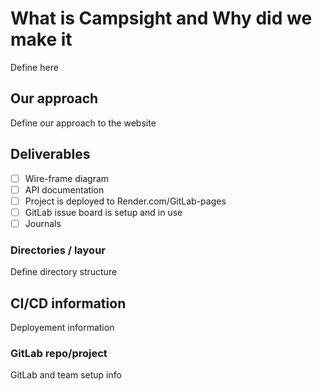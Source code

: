 # What is Campsight and Why did we make it

Define here

## Our approach

Define our approach to the website

## Deliverables

- [ ] Wire-frame diagram
- [ ] API documentation
- [ ] Project is deployed to Render.com/GitLab-pages
- [ ] GitLab issue board is setup and in use
- [ ] Journals

### Directories / layour

Define directory structure

## CI/CD information

Deployement information

### GitLab repo/project

GitLab and team setup info
